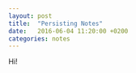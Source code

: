 ```yaml
---
layout: post
title:  "Persisting Notes"
date:   2016-06-04 11:20:00 +0200
categories: notes
---
```

Hi!

